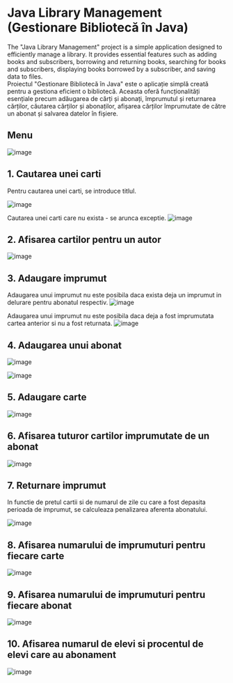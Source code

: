 # Java Library Management (Gestionare Bibliotecă în Java)
The "Java Library Management" project is a simple application designed to efficiently manage a library. It provides essential features such as adding books and subscribers, borrowing and returning books, searching for books and subscribers, displaying books borrowed by a subscriber, and saving data to files.<br>
Proiectul "Gestionare Bibliotecă în Java" este o aplicație simplă creată pentru a gestiona eficient o bibliotecă. Aceasta oferă funcționalități esențiale precum adăugarea de cărți și abonați, împrumutul și returnarea cărților, căutarea cărților și abonaților, afișarea cărților împrumutate de către un abonat și salvarea datelor în fișiere.<br>

## Menu
![image](https://github.com/dumitriu-ana/Library-Management-Java--PPOO/assets/72306782/641f982e-e214-42df-99ba-7e1a60b2d071)

## 1. Cautarea unei carti
Pentru cautarea unei carti, se introduce titlul.

![image](https://github.com/dumitriu-ana/Library-Management-Java--PPOO/assets/72306782/16a43eb4-0a41-48dc-901f-a1358eabbf56)

Cautarea unei carti care nu exista - se arunca exceptie.
![image](https://github.com/dumitriu-ana/Library-Management-Java--PPOO/assets/72306782/6fce9def-1913-4699-a4dc-b3e2f4f80e26)

## 2. Afisarea cartilor pentru un autor

![image](https://github.com/dumitriu-ana/Library-Management-Java--PPOO/assets/72306782/262aec41-8e60-48ff-a04e-990614c25e02)

## 3. Adaugare imprumut
Adaugarea unui imprumut nu este posibila daca exista deja un imprumut in delurare pentru abonatul respectiv.
![image](https://github.com/dumitriu-ana/Library-Management-Java--PPOO/assets/72306782/4d07f5f0-3bab-45f0-9880-f3db790de35b)

Adaugarea unui imprumut nu este posibila daca deja a fost imprumutata cartea anterior si nu a fost returnata.
![image](https://github.com/dumitriu-ana/Library-Management-Java--PPOO/assets/72306782/a4f40a80-567e-4940-91b8-298891b096e7)

## 4. Adaugarea unui abonat

![image](https://github.com/dumitriu-ana/Library-Management-Java--PPOO/assets/72306782/6e7ad76b-05fc-4ea2-bebc-19ac0e1db87c)

![image](https://github.com/dumitriu-ana/Library-Management-Java--PPOO/assets/72306782/5614f0fa-0d50-4ba1-84cf-4d26835f959c)

## 5. Adaugare carte

![image](https://github.com/dumitriu-ana/Library-Management-Java--PPOO/assets/72306782/7af18297-de11-4a15-9691-ebd3a224068c)

## 6. Afisarea tuturor cartilor imprumutate de un abonat

![image](https://github.com/dumitriu-ana/Library-Management-Java--PPOO/assets/72306782/6c655460-101c-48f7-8cc5-df5639ee6900)

## 7. Returnare imprumut
In functie de pretul cartii si de numarul de zile cu care a fost depasita perioada de imprumut, se calculeaza penalizarea aferenta abonatului.

![image](https://github.com/dumitriu-ana/Library-Management-Java--PPOO/assets/72306782/eaf7700f-32c3-4dab-bddb-565339fcef06)

## 8. Afisarea numarului de imprumuturi pentru fiecare carte

![image](https://github.com/dumitriu-ana/Library-Management-Java--PPOO/assets/72306782/ff82bb48-368f-4c87-b5b7-29e425973a62)

## 9. Afisarea numarului de imprumuturi pentru fiecare abonat

![image](https://github.com/dumitriu-ana/Library-Management-Java--PPOO/assets/72306782/aa0cd813-3803-4b32-8c9f-7c19b4d8e902)

## 10. Afisarea numarul de elevi si procentul de elevi care au abonament

![image](https://github.com/dumitriu-ana/Library-Management-Java--PPOO/assets/72306782/90675567-9045-4ca0-8aca-79088294c926)




